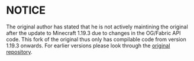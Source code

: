 # NOTICE
The original author has stated that he is not actively maintining the original after the update to Minecraft 1.19.3 due to changes in the OG/Fabric API code. This fork of the original thus only has compilable code from version 1.19.3 onwards. For earlier versions please look through the [original repository](https://github.com/gbl/CrowdinTranslate).
